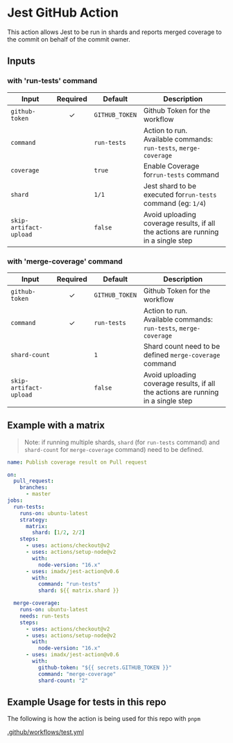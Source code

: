 # Jest GitHub Action

This action allows Jest to be run in shards and reports merged coverage to the commit on behalf of the commit owner.

## Inputs

### with 'run-tests' command

| Input                  | Required | Default        | Description                                                                       |
| ---------------------- | :------: | -------------- | --------------------------------------------------------------------------------- |
| `github-token`         |    ✓     | `GITHUB_TOKEN` | Github Token for the workflow                                                     |
| `command`              |          | `run-tests`    | Action to run. <br /> Available commands: `run-tests`, `merge-coverage`           |
| `coverage`             |          | `true`         | Enable Coverage for`run-tests` command                                            |
| `shard`                |          | `1/1`          | Jest shard to be executed for`run-tests` command (eg: `1/4`)                      |
| `skip-artifact-upload` |          | `false`        | Avoid uploading coverage results, if all the actions are running in a single step |

### with 'merge-coverage' command

| Input                  | Required | Default        | Description                                                                       |
| ---------------------- | :------: | -------------- | --------------------------------------------------------------------------------- |
| `github-token`         |    ✓     | `GITHUB_TOKEN` | Github Token for the workflow                                                     |
| `command`              |    ✓     | `run-tests`    | Action to run. <br /> Available commands: `run-tests`, `merge-coverage`           |
| `shard-count`          |          | `1`            | Shard count need to be defined `merge-coverage` command                           |
| `skip-artifact-upload` |          | `false`        | Avoid uploading coverage results, if all the actions are running in a single step |

## Example with a matrix

> Note: if running multiple shards, `shard` (for `run-tests` command) and `shard-count` for `merge-coverage` command) need to be defined.

```yaml
name: Publish coverage result on Pull request

on:
  pull_request:
    branches:
      - master
jobs:
  run-tests:
    runs-on: ubuntu-latest
    strategy:
      matrix:
        shard: [1/2, 2/2]
    steps:
      - uses: actions/checkout@v2
      - uses: actions/setup-node@v2
        with:
          node-version: "16.x"
      - uses: imadx/jest-action@v0.6
        with:
          command: "run-tests"
          shard: ${{ matrix.shard }}

  merge-coverage:
    runs-on: ubuntu-latest
    needs: run-tests
    steps:
      - uses: actions/checkout@v2
      - uses: actions/setup-node@v2
        with:
          node-version: "16.x"
      - uses: imadx/jest-action@v0.6
        with:
          github-token: "${{ secrets.GITHUB_TOKEN }}"
          command: "merge-coverage"
          shard-count: "2"
```

## Example Usage for tests in this repo

The following is how the action is being used for this repo with `pnpm`

[.github/workflows/test.yml](https://github.com/imadx/jest-action/blob/main/.github/workflows/test.yml)
